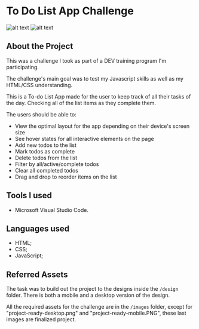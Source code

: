 # To Do List App Challenge

![alt text](https://github.com/79rubart/to-do-list-app/blob/master/desktop.png)
![alt text](https://github.com/79rubart/to-do-list-app/blob/master/mobile.png)

## About the Project

This was a challenge I took as part of a DEV training program I'm participating.

The challenge's main goal was to test my Javascript skills as well as my HTML/CSS understanding.

This is a To-do List App made for the user to keep track of all their tasks of the day. Checking all of the list items as they complete them.

The users should be able to:

- View the optimal layout for the app depending on their device's screen size
- See hover states for all interactive elements on the page
- Add new todos to the list
- Mark todos as complete
- Delete todos from the list
- Filter by all/active/complete todos
- Clear all completed todos
- Drag and drop to reorder items on the list

## Tools I used

- Microsoft Visual Studio Code.

## Languages used

- HTML;
- CSS;
- JavaScript;

## Referred Assets

The task was to build out the project to the designs inside the `/design` folder. There is both a mobile and a desktop version of the design. 

All the required assets for the challenge are in the `/images` folder, except for "project-ready-desktop.png" and "project-ready-mobile.PNG", these last images are finalized project.

